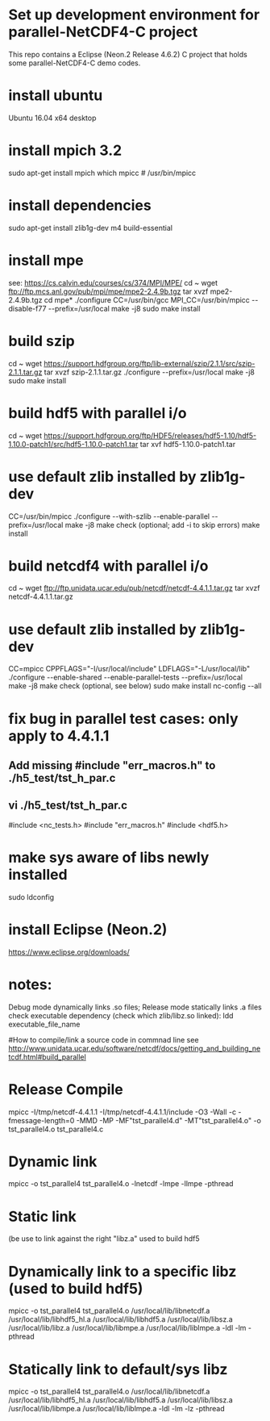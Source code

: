 # Set up development environment for parallel-NetCDF4-C project

This repo contains a Eclipse (Neon.2 Release 4.6.2) C project that holds some parallel-NetCDF4-C demo codes.

# install ubuntu
Ubuntu 16.04 x64 desktop

# install mpich 3.2
sudo apt-get install mpich
which mpicc # /usr/bin/mpicc

# install dependencies
sudo apt-get install zlib1g-dev m4 build-essential

# install mpe
see: https://cs.calvin.edu/courses/cs/374/MPI/MPE/
cd ~
wget ftp://ftp.mcs.anl.gov/pub/mpi/mpe/mpe2-2.4.9b.tgz
tar xvzf mpe2-2.4.9b.tgz
cd mpe*
./configure CC=/usr/bin/gcc MPI_CC=/usr/bin/mpicc --disable-f77 --prefix=/usr/local
make -j8
sudo make install

# build szip
cd ~
wget https://support.hdfgroup.org/ftp/lib-external/szip/2.1.1/src/szip-2.1.1.tar.gz
tar xvzf szip-2.1.1.tar.gz
./configure --prefix=/usr/local
make -j8
sudo make install

# build hdf5  with parallel i/o
cd ~
wget https://support.hdfgroup.org/ftp/HDF5/releases/hdf5-1.10/hdf5-1.10.0-patch1/src/hdf5-1.10.0-patch1.tar
tar xvf hdf5-1.10.0-patch1.tar
# use default zlib installed by zlib1g-dev
CC=/usr/bin/mpicc ./configure --with-szlib --enable-parallel --prefix=/usr/local
make -j8
make check (optional; add -i to skip errors)
make install

# build netcdf4 with parallel i/o
cd ~
wget ftp://ftp.unidata.ucar.edu/pub/netcdf/netcdf-4.4.1.1.tar.gz
tar xvzf netcdf-4.4.1.1.tar.gz
# use default zlib installed by zlib1g-dev
CC=mpicc CPPFLAGS="-I/usr/local/include" LDFLAGS="-L/usr/local/lib" ./configure --enable-shared --enable-parallel-tests --prefix=/usr/local
make -j8
make check (optional, see below)
sudo make install
nc-config --all

# fix bug in parallel test cases: only apply to 4.4.1.1
## Add missing #include "err_macros.h" to ./h5_test/tst_h_par.c
## vi ./h5_test/tst_h_par.c
#include <nc_tests.h>
#include "err_macros.h"
#include <hdf5.h>


# make sys aware of libs newly installed
sudo ldconfig

# install Eclipse (Neon.2)
https://www.eclipse.org/downloads/

# notes:
Debug mode dynamically links .so files; Release mode statically links .a files
check executable dependency (check which zlib/libz.so linked): ldd executable_file_name

#How to compile/link a source code in commnad line
see http://www.unidata.ucar.edu/software/netcdf/docs/getting_and_building_netcdf.html#build_parallel
# Release Compile
mpicc -I/tmp/netcdf-4.4.1.1 -I/tmp/netcdf-4.4.1.1/include -O3 -Wall -c -fmessage-length=0 -MMD -MP -MF"tst_parallel4.d" -MT"tst_parallel4.o" -o tst_parallel4.o tst_parallel4.c
# Dynamic link
mpicc -o tst_parallel4 tst_parallel4.o -lnetcdf -lmpe -llmpe -pthread


# Static link 
(be use to link against the right "libz.a" used to build hdf5 
# Dynamically link to a specific libz (used to build hdf5) 
mpicc -o tst_parallel4 tst_parallel4.o /usr/local/lib/libnetcdf.a  /usr/local/lib/libhdf5_hl.a /usr/local/lib/libhdf5.a /usr/local/lib/libsz.a /usr/local/lib/libz.a /usr/local/lib/libmpe.a /usr/local/lib/liblmpe.a -ldl -lm -pthread
# Statically link to default/sys libz
mpicc -o tst_parallel4 tst_parallel4.o /usr/local/lib/libnetcdf.a  /usr/local/lib/libhdf5_hl.a /usr/local/lib/libhdf5.a /usr/local/lib/libsz.a /usr/local/lib/libmpe.a /usr/local/lib/liblmpe.a -ldl -lm -lz -pthread


